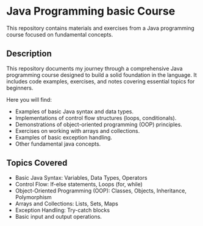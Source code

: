 # Java Programming basic Course

This repository contains materials and exercises from a Java programming course focused on fundamental concepts.

## Description

This repository documents my journey through a comprehensive Java programming course designed to build a solid foundation in the language. It includes code examples, exercises, and notes covering essential topics for beginners.

Here you will find:

* Examples of basic Java syntax and data types.
* Implementations of control flow structures (loops, conditionals).
* Demonstrations of object-oriented programming (OOP) principles.
* Exercises on working with arrays and collections.
* Examples of basic exception handling.
* Other fundamental java concepts.

## Topics Covered

* Basic Java Syntax: Variables, Data Types, Operators
* Control Flow: If-else statements, Loops (for, while)
* Object-Oriented Programming (OOP): Classes, Objects, Inheritance, Polymorphism
* Arrays and Collections: Lists, Sets, Maps
* Exception Handling: Try-catch blocks
* Basic input and output operations.
